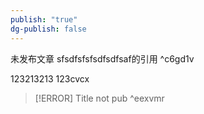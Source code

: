 ```yaml
---
publish: "true"
dg-publish: false
---
```


未发布文章 sfsdfsfsfsdfsdfsaf的引用 ^c6gd1v


123213213
123cvcx

> [!ERROR] Title
>not pub ^eexvmr
